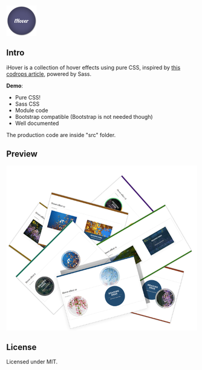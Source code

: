 
![thumbnail](./preview/thumb.png)

## Intro
iHover is a collection of hover effects using pure CSS, inspired by [this codrops article](http://tympanus.net/codrops/2012/08/08/circle-hover-effects-with-css-transitions/), powered by Sass.

**Demo**: 

* Pure CSS!
* Sass CSS
* Module code
* Bootstrap compatible (Bootstrap is not needed though)
* Well documented

The production code are inside "src" folder.

## Preview
![preview image](./preview/preview.png)


## License
Licensed under MIT.